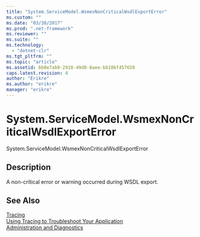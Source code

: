 ```yaml
---
title: "System.ServiceModel.WsmexNonCriticalWsdlExportError"
ms.custom: ""
ms.date: "03/30/2017"
ms.prod: ".net-framework"
ms.reviewer: ""
ms.suite: ""
ms.technology: 
  - "dotnet-clr"
ms.tgt_pltfrm: ""
ms.topic: "article"
ms.assetid: bb0e7ab9-2918-49d8-8aee-bb186f457658
caps.latest.revision: 4
author: "Erikre"
ms.author: "erikre"
manager: "erikre"
---
```

# System.ServiceModel.WsmexNonCriticalWsdlExportError
System.ServiceModel.WsmexNonCriticalWsdlExportError  
  
## Description  
 A non-critical error or warning occurred during WSDL export.  
  
## See Also  
 [Tracing](../../../../../docs/framework/wcf/diagnostics/tracing/index.md)   
 [Using Tracing to Troubleshoot Your Application](../../../../../docs/framework/wcf/diagnostics/tracing/using-tracing-to-troubleshoot-your-application.md)   
 [Administration and Diagnostics](../../../../../docs/framework/wcf/diagnostics/index.md)
